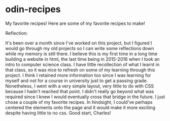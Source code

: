 # odin-recipes
My favorite recipes!
Here are some of my favorite recipes to make!

Reflection:

It's been over a month since I've worked on this project, but I figured I would go through my old projects so I can write some reflections down while my memory is still there. I believe this is my first time in a long time building a website in html, the last time being in 2015-2016 when I took an intro to computer science class. I have little recollection of what I learnt in that class, so it was nice to refresh on some of my learning through this project. I think I retained more information too since I was learning for myself and not for a course in university just to get a passing grade. Nonetheless, I went with a very simple layout, very little to do with CSS because I hadn't reached that point. I didn't really go beyond what was required since I knew I would eventually cross that bridge in the future. I just chose a couple of my favorite recipes. In hindsight, I could've perhaps centered the elements onto the page and it would make it more exciting despite having little to no css. Good start, Charles!